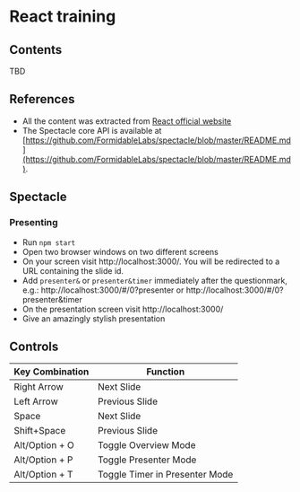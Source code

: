 # React training

## Contents

TBD

## References

- All the content was extracted from [React official website](http://reactjs.org)
- The Spectacle core API is available at [https://github.com/FormidableLabs/spectacle/blob/master/README.md](https://github.com/FormidableLabs/spectacle/blob/master/README.md).

## Spectacle

### Presenting

- Run `npm start`
- Open two browser windows on two different screens
- On your screen visit http://localhost:3000/. You will be redirected to a URL containing the slide id.
- Add `presenter&` or `presenter&timer` immediately after the questionmark, e.g.: http://localhost:3000/#/0?presenter or http://localhost:3000/#/0?presenter&timer
- On the presentation screen visit http://localhost:3000/
- Give an amazingly stylish presentation

## Controls

| Key Combination | Function                       |
| --------------- | ------------------------------ |
| Right Arrow     | Next Slide                     |
| Left Arrow      | Previous Slide                 |
| Space           | Next Slide                     |
| Shift+Space     | Previous Slide                 |
| Alt/Option + O  | Toggle Overview Mode           |
| Alt/Option + P  | Toggle Presenter Mode          |
| Alt/Option + T  | Toggle Timer in Presenter Mode |

